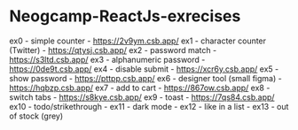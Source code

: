 # Neogcamp-ReactJs-exrecises
ex0 - simple counter - https://2v9ym.csb.app/
ex1 - character counter (Twitter) - https://qtysj.csb.app/
ex2 - password match - https://s3ltd.csb.app/
ex3 - alphanumeric password - https://0de9t.csb.app/
ex4 - disable submit - https://xcr6y.csb.app/
ex5 - show password - https://pttpp.csb.app/
ex6 - designer tool (small figma) - https://hqbzp.csb.app/
ex7 - add to cart - https://867ow.csb.app/
ex8 - switch tabs - https://s8kye.csb.app/
ex9 - toast - https://7qs84.csb.app/
ex10 - todo/strikethrough - 
ex11 - dark mode - 
ex12 - like in a list - 
ex13 - out of stock (grey)
